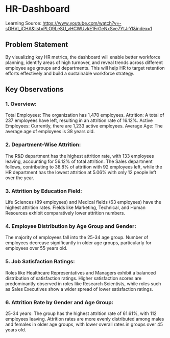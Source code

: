 # HR-Dashboard
Learning Source: https://www.youtube.com/watch?v=-sOHVl_iCHA&list=PLO9LeSU_vHCWUvkE1FrGeNxSve7YtJrYl&index=1
## Problem Statement

By visualizing key HR metrics, the dashboard will enable better workforce planning, identify areas of high turnover, and reveal trends across different employee age groups and departments. This will help HR to target retention efforts effectively and build a sustainable workforce strategy.


## Key Observations
### 1. Overview:
Total Employees: The organization has 1,470 employees.
Attrition: A total of 237 employees have left, resulting in an attrition rate of 16.12%.
Active Employees: Currently, there are 1,233 active employees.
Average Age: The average age of employees is 38 years old.
### 2. Department-Wise Attrition:
The R&D department has the highest attrition rate, with 133 employees leaving, accounting for 56.12% of total attrition.
The Sales department follows, contributing to 38.8% of attrition with 92 employees left, while the HR department has the lowest attrition at 5.06% with only 12 people left over the year.
### 3. Attrition by Education Field:
Life Sciences (89 employees) and Medical fields (63 employees) have the highest attrition rates.
Fields like Marketing, Technical, and Human Resources exhibit comparatively lower attrition numbers.
### 4. Employee Distribution by Age Group and Gender:
The majority of employees fall into the 25-34 age group. Number of employees decrease significantly in older age groups, particularly for employees over 55 years old.
### 5. Job Satisfaction Ratings:
Roles like Healthcare Representatives and Managers exhibit a balanced distribution of satisfaction ratings.
Higher satisfaction scores are predominantly observed in roles like Research Scientists, while roles such as Sales Executives show a wider spread of lower satisfaction ratings.
### 6. Attrition Rate by Gender and Age Group:
25-34 years: The group has the highest attrition rate of 61.61%, with 112 employees leaving.
Attrition rates are more evenly distributed among males and females in older age groups, with lower overall rates in groups over 45 years old.
